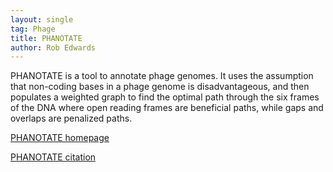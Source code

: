 ```yaml
---
layout: single
tag: Phage
title: PHANOTATE
author: Rob Edwards
---
```


PHANOTATE is a tool to annotate phage genomes.<!--more--> It uses the assumption that non-coding bases in a phage genome 
is disadvantageous, and then populates a weighted graph to find the optimal path through the six frames of the DNA where 
open reading frames are beneficial paths, while gaps and overlaps are penalized paths.

[PHANOTATE homepage](https://github.com/linsalrob/PHANOTATE)

[PHANOTATE citation](https://doi.org/10.1093/bioinformatics/btz265)


